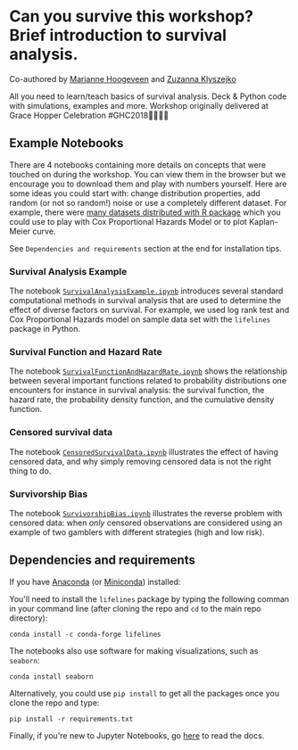 # Can you survive this workshop? Brief introduction to survival analysis.
Co-authored by [Marianne Hoogeveen](https://github.com/marianneke) and [Zuzanna Klyszejko](https://github.com/zuzannna)

All you need to learn/teach basics of survival analysis. Deck & Python code with simulations, examples and more. Workshop originally delivered at Grace Hopper Celebration #GHC2018🌈👩🏾‍💻


## Example Notebooks 

There are 4 notebooks containing more details on concepts that were touched on during the workshop. You can view them in the browser but we encourage you to download them and play with numbers yourself. Here are some ideas you could start with: change distribution properties, add random (or not so random!) noise or use a completely different dataset. For example, there were [many datasets distributed with R package](http://vincentarelbundock.github.io/Rdatasets/) which you could use to play with Cox Proportional Hazards Model or to plot Kaplan-Meier curve. 

See `Dependencies and requirements` section at the end for installation tips.

### Survival Analysis Example

The notebook [`SurvivalAnalysisExample.ipynb`](example_notebooks/SurvivalAnalysisExample.ipynb) introduces several standard computational methods in survival analysis that are used to determine the effect of diverse factors on survival. For example, we used log rank test and Cox Proportional Hazards model on sample data set with the `lifelines` package in Python.

### Survival Function and Hazard Rate

The notebook [`SurvivalFunctionAndHazardRate.ipynb`](example_notebooks/SurvivalFunctionAndHazardRate.ipynb) shows the relationship between several important functions related to probability distributions one encounters for instance in survival analysis: the survival function, the hazard rate, the probability density function, and the cumulative density function.

### Censored survival data

The notebook [`CensoredSurvivalData.ipynb`](example_notebooks/CensoredSurvivalData.ipynb) illustrates the effect of having censored data, and why simply removing censored data is not the right thing to do.

### Survivorship Bias
The notebook [`SurvivorshipBias.ipynb`](example_notebooks/SurvivorshipBias.ipynb) illustrates the reverse problem with censored data: when _only_ censored observations are considered using an example of two gamblers with different strategies (high and low risk).

## Dependencies and requirements

If you have [Anaconda](https://docs.anaconda.com/anaconda/install/) (or [Miniconda](https://conda.io/docs/glossary.html#miniconda-glossary)) installed:

You'll need to install the `lifelines` package by typing the following comman in your command line (after cloning the repo and `cd` to the main repo directory):

```conda install -c conda-forge lifelines```

The notebooks also use software for making visualizations, such as `seaborn`:

```conda install seaborn```

Alternatively, you could use `pip install` to get all the packages once you clone the repo and type:

```pip install -r requirements.txt```

Finally, if you're new to Jupyter Notebooks, go [here](http://jupyter.org) to read the docs.
